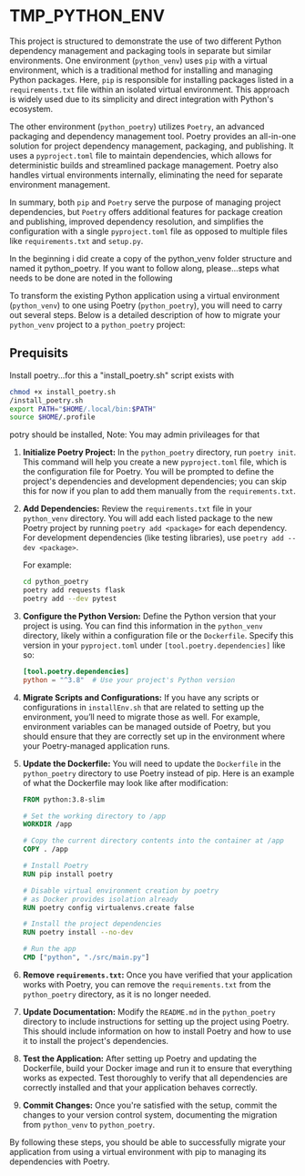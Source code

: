 # TMP_PYTHON_ENV

This project is structured to demonstrate the use of two different Python dependency management and packaging tools in separate but similar environments. One environment (`python_venv`) uses `pip` with a virtual environment, which is a traditional method for installing and managing Python packages. Here, `pip` is responsible for installing packages listed in a `requirements.txt` file within an isolated virtual environment. This approach is widely used due to its simplicity and direct integration with Python's ecosystem.

The other environment (`python_poetry`) utilizes `Poetry`, an advanced packaging and dependency management tool. Poetry provides an all-in-one solution for project dependency management, packaging, and publishing. It uses a `pyproject.toml` file to maintain dependencies, which allows for deterministic builds and streamlined package management. Poetry also handles virtual environments internally, eliminating the need for separate environment management.

In summary, both `pip` and `Poetry` serve the purpose of managing project dependencies, but `Poetry` offers additional features for package creation and publishing, improved dependency resolution, and simplifies the configuration with a single `pyproject.toml` file as opposed to multiple files like `requirements.txt` and `setup.py`.

In the beginning i did create a copy of the python_venv folder structure and named it python_poetry. If you want to follow along, please...steps what needs to be done are noted in the following 

To transform the existing Python application using a virtual environment (`python_venv`) to one using Poetry (`python_poetry`), you will need to carry out several steps. Below is a detailed description of how to migrate your `python_venv` project to a `python_poetry` project:

## Prequisits

Install poetry...for this a "install_poetry.sh" script exists 
with
  ```sh
  chmod +x install_poetry.sh 
  /install_poetry.sh
  export PATH="$HOME/.local/bin:$PATH"
  source $HOME/.profile
  ```
potry should be installed, Note: You may admin privileages for that 


1. **Initialize Poetry Project:**
   In the `python_poetry` directory, run `poetry init`. This command will help you create a new `pyproject.toml` file, which is the configuration file for Poetry. You will be prompted to define the project's dependencies and development dependencies; you can skip this for now if you plan to add them manually from the `requirements.txt`.

2. **Add Dependencies:**
   Review the `requirements.txt` file in your `python_venv` directory. You will add each listed package to the new Poetry project by running `poetry add <package>` for each dependency. For development dependencies (like testing libraries), use `poetry add --dev <package>`.

   For example:
   ```sh
   cd python_poetry
   poetry add requests flask
   poetry add --dev pytest
   ```

3. **Configure the Python Version:**
   Define the Python version that your project is using. You can find this information in the `python_venv` directory, likely within a configuration file or the `Dockerfile`. Specify this version in your `pyproject.toml` under `[tool.poetry.dependencies]` like so:
   ```toml
   [tool.poetry.dependencies]
   python = "^3.8"  # Use your project's Python version
   ```

4. **Migrate Scripts and Configurations:**
   If you have any scripts or configurations in `installEnv.sh` that are related to setting up the environment, you’ll need to migrate those as well. For example, environment variables can be managed outside of Poetry, but you should ensure that they are correctly set up in the environment where your Poetry-managed application runs.

5. **Update the Dockerfile:**
   You will need to update the `Dockerfile` in the `python_poetry` directory to use Poetry instead of pip. Here is an example of what the Dockerfile may look like after modification:

   ```Dockerfile
   FROM python:3.8-slim

   # Set the working directory to /app
   WORKDIR /app

   # Copy the current directory contents into the container at /app
   COPY . /app

   # Install Poetry
   RUN pip install poetry

   # Disable virtual environment creation by poetry
   # as Docker provides isolation already
   RUN poetry config virtualenvs.create false

   # Install the project dependencies
   RUN poetry install --no-dev

   # Run the app
   CMD ["python", "./src/main.py"]
   ```

6. **Remove `requirements.txt`:**
   Once you have verified that your application works with Poetry, you can remove the `requirements.txt` from the `python_poetry` directory, as it is no longer needed.

7. **Update Documentation:**
   Modify the `README.md` in the `python_poetry` directory to include instructions for setting up the project using Poetry. This should include information on how to install Poetry and how to use it to install the project's dependencies.

8. **Test the Application:**
   After setting up Poetry and updating the Dockerfile, build your Docker image and run it to ensure that everything works as expected. Test thoroughly to verify that all dependencies are correctly installed and that your application behaves correctly.

9. **Commit Changes:**
   Once you're satisfied with the setup, commit the changes to your version control system, documenting the migration from `python_venv` to `python_poetry`.

By following these steps, you should be able to successfully migrate your application from using a virtual environment with pip to managing its dependencies with Poetry.